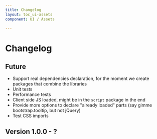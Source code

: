 ```yaml
---
title: Changelog
layout: toc_ui-assets
component: UI / Assets

---
```

# Changelog

## Future

- Support real dependencies declaration, for the moment we create packages that combine the libraries
- Unit tests
- Performance tests
- Client side JS loaded, might be in the `script` package in the end
- Provide more options to declare "already loaded" parts (say gimme bootstrap.tooltip, but not jQuery)
- Test CSS imports

## Version 1.0.0 - ?